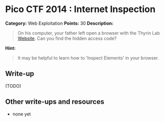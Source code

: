 # Pico CTF 2014 : Internet Inspection

**Category:** Web Exploitation
**Points:** 30
**Description:**

>On his computer, your father left open a browser with the Thyrin Lab [Website](https://picoctf.com/api/autogen/serve/index.html?static=false&pid=28baa70afa1967ff63b201f687b7533e). Can you find the hidden access code?

**Hint:**
>It may be helpful to learn how to 'Inspect Elements' in your browser.

## Write-up

(TODO)

## Other write-ups and resources

* none yet
